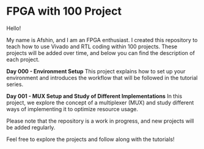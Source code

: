 # FPGA with 100 Project

Hello!

My name is Afshin, and I am an FPGA enthusiast. I created this repository to teach how to use Vivado and RTL coding within 100 projects. These projects will be added over time, and below you can find the description of each project.

**Day 000 - Environment Setup**
This project explains how to set up your environment and introduces the workflow that will be followed in the tutorial series.

**Day 001 - MUX Setup and Study of Different Implementations**
In this project, we explore the concept of a multiplexer (MUX) and study different ways of implementing it to optimize resource usage.

Please note that the repository is a work in progress, and new projects will be added regularly.

Feel free to explore the projects and follow along with the tutorials!

